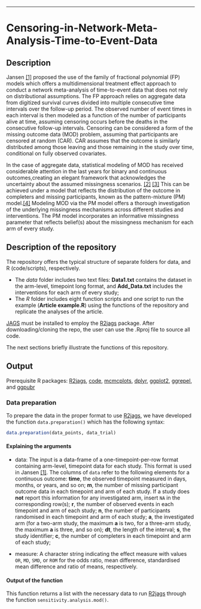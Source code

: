 
------------------------------------------------------------------------

# Censoring-in-Network-Meta-Analysis-Time-to-Event-Data

## Description

Jansen [[1]](https://doi.org/10.1186/1471-2288-11-61) proposed the use of the family of fractional polynomial (FP) models which offers a multidimensional treatment effect approach to conduct a network meta-analysis of time-to-event data that does not rely on distributional assumptions. The FP approach relies on aggregate data from digitized survival curves divided into multiple consecutive time intervals over the follow-up period. The observed number of event times in each interval is then modeled as a function of the number of participants alive at time, assuming censoring occurs before the deaths in the consecutive follow-up intervals. Censoring can be considered a form of the missing outcome data (MOD) problem, assuming that participants are censored at random (CAR). CAR assumes that the outcome is similarly distributed among those leaving and those remaining in the study over time, conditional on fully observed covariates.

In the case of aggregate data, statistical modeling of MOD has received considerable attention in the last years for binary and continuous outcomes,creating an elegant framework that acknowledges the uncertainty about the assumed missingness scenarios. [[2]](https://doi.org/10.1016/j.jclinepi.2018.09.002) [[3]](https://doi.org10.1002/sim.6365) This can be achieved under a model that reflects the distribution of the outcome in completers and missing participants, known as the pattern-mixture (PM) model.[[4]](https://doi.org/10.2307/2290705) Modeling MOD via the PM model offers a thorough investigation of the underlying missingness mechanisms across different studies and interventions. The PM model incorporates an informative missingness parameter that reflects belief(s) about the missingness mechanism for each arm of every study.


## Description of the repository

The repository offers the typical structure of separate folders for data, and R (code/scripts), respectively.
* The _data_ folder includes two text files: __Data1.txt__ contains the dataset in the arm-level, timepoint long format, and __Add_Data.txt__ includes the interventions for each arm of every study;
* The _R_ folder includes eight function scripts and one script to run the example (__Article example.R__) using the functions of the repository and replicate the analyses of the article.<br>

[JAGS](http://mcmc-jags.sourceforge.net/) must be installed to employ the [R2jags](https://github.com/suyusung/R2jags/issues/) package. After downloading/cloning the repo, the user can use the .Rproj file to source all code.

The next sections briefly illustrate the functions of this repository.

## Output 

Prerequisite R packages: [R2jags](https://CRAN.R-project.org/package=R2jags), [code](https://cran.r-project.org/web/packages/coda/index.html),
[mcmcplots](https://cran.r-project.org/web/packages/mcmcplots/index.html), [dplyr](https://CRAN.R-project.org/package=dplyr), [ggplot2](https://cran.r-project.org/web/packages/ggplot2/index.html), [ggrepel](https://cran.r-project.org/web/packages/ggrepel/index.html), and [ggpubr](https://cran.r-project.org/web/packages/ggpubr/index.html)

### Data preparation 

To prepare the data in the proper format to use [R2jags](https://CRAN.R-project.org/package=R2jags), we have developed the function `data.preparation()` which has the following syntax:

```r
data.preparation(data_points, data_trial)
```

#### Explaining the arguments

* data: The input is a data-frame of a one-timepoint-per-row format containing arm-level, timepoint data for each study. This format is used in Jansen [[1]](https://doi.org/10.1186/1471-2288-11-61). The columns of `data` refer to the following elements for a continuous outcome:
__time__, the observed timepoint measured in days, months, or years, and so on;
__m__, the number of missing participant outcome data in each timepoint and arm of each study. If a study does **not** report this information for any investigated arm, insert `NA` in the corresponding row(s);
__r__, the number of observed events in each timepoint and arm of each study;
__n__, the number of participants randomised in each timepoint and arm of each study;
__a__, the investigated arm (for a two-arm study, the maximum __a__ is two, for a three-arm study, the maximum __a__ is three, and so on);
__dt__, the length of the interval;
__s__, the study identifier;
__c__, the number of completers in each timepoint and arm of each study;

* measure: A character string indicating the effect measure with values `OR`, `MD`, `SMD`, or `ROM` for the odds ratio, mean difference, standardised mean difference and ratio of means, respectively.

#### Output of the function

This function returns a list with the necessary data to run [R2jags](https://CRAN.R-project.org/package=R2jags) through the function `sensitivity.analysis.mod()`.

